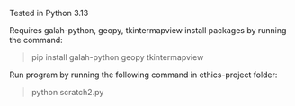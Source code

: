 Tested in Python 3.13

Requires galah-python, geopy, tkintermapview
install packages by running the command:
> pip install galah-python geopy tkintermapview

Run program by running the following command in ethics-project folder:
> python scratch2.py
